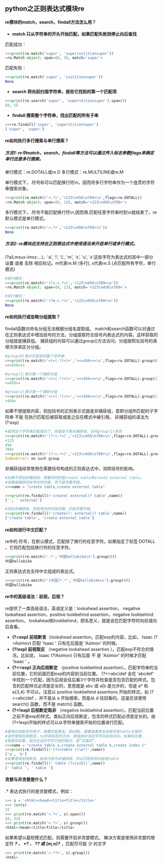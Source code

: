 python之正则表达式模块re
----

####  re模块的match，search，findall方法怎么用？
* **match 只从字符串的开头开始匹配，如果匹配失败则停止向后查找**

匹配成功：
```python
>>>print(re.match('super', 'superisstitionsuper'))
<re.Match object; span=(0, 5), match='super'>
```
匹配失败：
```python
>>>print(re.match('super', 'isstitionsuper'))
None
```

* **search 将向前扫描字符串，报告它找到的第一个匹配项**

```python
>>>print(re.search('super', 'superstitionsuper').span())
(0, 5)
```
* **findall 搜索整个字符串，找出匹配的所有子串**

```python
>>>re.findall('super', 'superstitionsuper')
['super', 'super']
```
    
#### re如何执行多行搜索与单行搜索？
##### 方法1: re中match，search，findall等方法可以通过传入标志参数flags来确定单行还是多行搜索。
单行模式：re.DOTALL或re.D
多行模式：re.MULTILINE或re.M

单行模式下，.符号和可以匹配换行符\n，因而将多行字符串作为一个连贯的字符串搜索对象。
```python
>>>print(re.match(r'<.*>','<123\n456\n789>\n',flags=re.DOTALL))
<re.Match object; span=(0, 13), match='<123\n456\n789>'>
```
多行模式下，.符号不能匹配换行符\n,因而用.匹配任意字符串时到\n就结束了。re默认模式是单行模式。
```python
>>>print(re.match(r'<.*>','<123\n456\n789>\n'))
None
```


##### 方法2: re模块还支持在正则表达式中使用语法来开启单行或多行模式。
(?aiLmsux-imsx:…)，'a', 'i', 'L', 'm', 's', 'u', 'x'这些字符为表达式的其中一部分 设置 或者 去除 相应标记。m代表re.M (多行), s代表re.S (点匹配所有字符，单行模式)

```python
#单行模式：
>>>print(re.match(r'(?s:<.*>)','<123\n456\n789>\n'))
<re.Match object; span=(0, 13), match='<123\n456\n789>'>
```
```python
#多行模式：
>>>print(re.match(r'(?m:<.*>)','<123\n456\n789>\n'))
None
```

#### re如何执行或忽略分组提取？
findall函数对命名分组无法根据分组名提取组。
match和search函数可以对通过在正则表达式中增加括号的方法，分组提取符合括号内表达式的内容。这样获取的分组就是捕获组。
捕获组的内容可以通过group()方法访问。分组按照左括号的递增次序来区分分组。
```python
#group(0)表示匹配到的整个字符串
>>>print(re.match(r'<(<(.*)>)>','<<<456>>>\n',flags=re.DOTALL).group(0))
<<<456>>>
```

```python
#group(1)表示第一个捕获分组
>>>print(re.match(r'<(<(.*)>)>','<<<456>>>\n',flags=re.DOTALL).group(1))
<<456>>
```
```python
#group(2)表示第一个捕获分组
>>>print(re.match(r'<(<(.*)>)>','<<<456>>>\n',flags=re.DOTALL).group(2))
<456>
```

如果不想提取内容，则加括号的正则表示式就是非捕获组，意即分组所匹配的子字符串 不能 在执行匹配后被获取或是之后在模式中被引用。
非捕获组的语法为(?:exp)
```python
#虽然这个字符串匹配成功了，但是由于是非捕获组，访问group(1)失败
>>>print(re.match(r'(?:<.*>)','<123\n456\n789>\n',flags=re.DOTALL).group(0))
<123
456
789>
>>>print(re.match(r'(?:<.*>)','<123\n456\n789>\n',flags=re.DOTALL).group(1))
IndexError: no such group
```
非捕获组经常使用在需要括号构成的正则表达式中，消除括号的影响。

```python
#如果不添加非捕获组，想要同时匹配create table和create external table，
#结果是捕获的括号内的内容，而不是完整字段。
>>>name = "create table,create external table"

>>>print(re.findall(r'create( external)? table',name))
['', ' external']

#添加非捕获组，则括号内的内容忽略，匹配完整字段
>>>print(re.findall(r'create(?: external)? table',name))
['create table', 'create external table']
```

#### re如何进行中文匹配？
re中的.符号，在默认模式，匹配除了换行的任意字符。如果指定了标签 DOTALL ，它将匹配包括换行符的任意字符。
```python
>>>print(re.match(r'.*','中国hellobike\n').group(0))
中国hellobike
```
正则表达式也支持中文组成的表达式。
```python
>>>print(re.match(r'[中国]*.*','中国hellobike\n').group(0))
中国hellobike
```

#### re中的高级语法：前视，后视？
re提供了一类高级语法，英语定义是：lookahead assertion， negative lookahead assertion，positive lookbehind assertion，negative lookbehind assertion。
lookahead和lookbehind，顾名思义，就是说在匹配字符时向前或向后查看。

* **(?=exp) 前视断言**（lookahead assertion。匹配exp的内容，比如， Isaac (?=Asimov) 匹配 'Isaac ' 只有在后面是 'Asimov' 的时候。
* **(?!exp) 前视取反** （negative lookahead assertion ）。匹配exp不符合的情况。比如说， Isaac (?!Asimov) 只有后面 不 是 'Asimov' 的时候才匹配 'Isaac ' 。
* **(?<=exp) 正向后视断定** （positive lookbehind assertion）。匹配字符串的当前位置，它的前面匹配exp的内容到当前位置。 (?<=abc)def 会在 'abcdef' 中找到一个匹配，因为后视会往后看3个字符并检查是否包含匹配的样式。包含的匹配样式必须是定长的，意思就是 abc 或 a|b 是允许的，但是 a* 和 a{3,4} 不可以。注意以 positive lookbehind assertions 开始的样式，如 (?<=abc)def ，并不是从 a 开始搜索，而是从 d 往回看的。这是应该使用 search() 函数，而不是 match() 函数。
* **(?<!exp) 后视断定取非** （negative lookbehind assertion）。匹配当前位置之前不是exp的样式。类似正向后视断定，包含的样式匹配必须是定长的。由 (?<!exp)开始的样式可以从字符串搜索开始的位置进行匹配。

```python
#使用后视断言的例子，想要匹配表名，即a和b，需要查看表名前是否有table关键字，
#这时使用后视断定。re的前和后的方向，是指相对当前字符向右和向左。如果向左看，
#就是向后看，因为左边的字符已经匹配过，是“后面的”。
>>>name = "create table a,create external table b,create index c"
>>>print(re.findall(r'(?<=table )(\w*)',name))
['a', 'b']
#如果使用前视断言，断言内容为非捕获组，所以匹配到的内容是table
>>>print(re.findall(r' table (?=[a|b])',name))
[' table ', ' table ']
```

#### 贪婪与非贪婪是什么？

.* 表达式执行的是贪婪模式，例如：
```python
>>> s = '<html><head><title>Title</title>'
>>> len(s)
32
>>> print(re.match('<.*>', s).span())
(0, 32)
>>> print(re.match('<.*>', s).group())
<html><head><title>Title</title>
```
如果希望以最短模式匹配，则需要开启非贪婪模式。
解决方案是使用非贪婪的限定符 ***? 、 +? 、 ?? 或 {m,n}?*** ，匹配尽可能 少 的文字

```python
>>> print(re.match('<.*?>', s).group())
<html>
```




